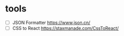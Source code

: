 # tools

- [ ] JSON Formatter https://www.json.cn/
- [ ] CSS to React https://staxmanade.com/CssToReact/
